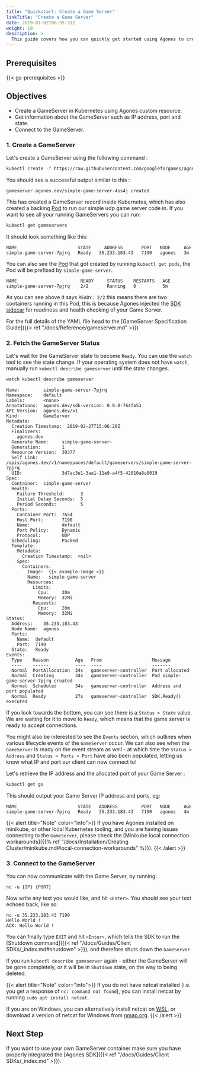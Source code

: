 ```yaml
---
title: "Quickstart: Create a Game Server"
linkTitle: "Create a Game Server"
date: 2019-01-02T06:35:31Z
weight: 10
description: >
  This guide covers how you can quickly get started using Agones to create GameServers.
---
```


## Prerequisites

{{< gs-prerequisites >}}

## Objectives

- Create a GameServer in Kubernetes using Agones custom resource.
- Get information about the GameServer such as IP address, port and state.
- Connect to the GameServer.


### 1. Create a GameServer

Let's create a GameServer using the following command :

```bash
kubectl create -f https://raw.githubusercontent.com/googleforgames/agones/{{< release-branch >}}/examples/simple-game-server/gameserver.yaml
```

You should see a successful output similar to this :

```
gameserver.agones.dev/simple-game-server-4ss4j created
```

This has created a GameServer record inside Kubernetes, which has also created a backing [Pod](https://kubernetes.io/docs/concepts/workloads/pods/pod/) to run our simple udp game server code in.
If you want to see all your running GameServers you can run:

```bash
kubectl get gameservers
```
It should look something like this:

```
NAME                       STATE     ADDRESS       PORT   NODE     AGE
simple-game-server-7pjrq   Ready   35.233.183.43   7190   agones   3m
```

You can also see the [Pod](https://kubernetes.io/docs/concepts/workloads/pods/pod/) that got created by running `kubectl get pods`, the Pod will be prefixed by `simple-game-server`.

```
NAME                        READY     STATUS    RESTARTS   AGE
simple-game-server-7pjrq    2/2       Running   0          5m
```

As you can see above it says `READY: 2/2` this means there are two containers running in this Pod, this is because Agones injected the [SDK sidecar](https://agones.dev/site/docs/guides/troubleshooting/#how-do-i-see-the-logs-for-agones) for readiness
and health checking of your Game Server.


For the full details of the YAML file head to the [GameServer Specification Guide]({{< ref "/docs/Reference/gameserver.md" >}})

### 2. Fetch the GameServer Status

Let's wait for the GameServer state to become `Ready`. You can use the `watch`
tool to see the state change. If your operating system does not have `watch`,
manually run `kubectl describe gameserver` until the state changes.

```bash
watch kubectl describe gameserver
```

```
Name:         simple-game-server-7pjrq
Namespace:    default
Labels:       <none>
Annotations:  agones.dev/sdk-version: 0.9.0-764fa53
API Version:  agones.dev/v1
Kind:         GameServer
Metadata:
  Creation Timestamp:  2019-02-27T15:06:20Z
  Finalizers:
    agones.dev
  Generate Name:     simple-game-server-
  Generation:        1
  Resource Version:  30377
  Self Link:         /apis/agones.dev/v1/namespaces/default/gameservers/simple-game-server-7pjrq
  UID:               3d7ac3e1-3aa1-11e9-a4f5-42010a8a0019
Spec:
  Container:  simple-game-server
  Health:
    Failure Threshold:      3
    Initial Delay Seconds:  5
    Period Seconds:         5
  Ports:
    Container Port:  7654
    Host Port:       7190
    Name:            default
    Port Policy:     Dynamic
    Protocol:        UDP
  Scheduling:        Packed
  Template:
    Metadata:
      Creation Timestamp:  <nil>
    Spec:
      Containers:
        Image:  {{< example-image >}}
        Name:   simple-game-server
        Resources:
          Limits:
            Cpu:     20m
            Memory:  32Mi
          Requests:
            Cpu:     20m
            Memory:  32Mi
Status:
  Address:    35.233.183.43
  Node Name:  agones
  Ports:
    Name:  default
    Port:  7190
  State:   Ready
Events:
  Type    Reason          Age   From                   Message
  ----    ------          ----  ----                   -------
  Normal  PortAllocation  34s   gameserver-controller  Port allocated
  Normal  Creating        34s   gameserver-controller  Pod simple-game-server-7pjrq created
  Normal  Scheduled       34s   gameserver-controller  Address and port populated
  Normal  Ready           27s   gameserver-controller  SDK.Ready() executed
```

If you look towards the bottom, you can see there is a `Status > State` value. We are waiting for it to move to `Ready`, which means that the game server is ready to accept connections.

You might also be interested to see the `Events` section, which outlines when various lifecycle events of the `GameServer` occur. We can also see when the `GameServer` is ready on the event stream as well - at which time the `Status > Address` and `Status > Ports > Port` have also been populated, letting us know what IP and port our client can now connect to!


Let's retrieve the IP address and the allocated port of your Game Server :

```bash
kubectl get gs
```

This should output your Game Server IP address and ports, eg:

```
NAME                       STATE   ADDRESS         PORT   NODE     AGE
simple-game-server-7pjrq   Ready   35.233.183.43   7190   agones   4m
```

{{< alert title="Note" color="info">}}
If you have Agones installed on minikube, or other local Kubernetes tooling, and you are having issues connecting
to the `GameServer`, please check the
[Minikube local connection workarounds]({{% ref "/docs/Installation/Creating Cluster/minikube.md#local-connection-workarounds" %}}).
{{< /alert >}}

### 3. Connect to the GameServer

You can now communicate with the Game Server, by running:
```shell
nc -u {IP} {PORT}
```

Now write any text you would like, and hit `<Enter>`. You should see your text echoed back, like so: 

```shell
nc -u 35.233.183.43 7190
Hello World !
ACK: Hello World !
```

You can finally type `EXIT` and hit `<Enter>`, which tells the SDK to run the 
[Shutdown command]({{< ref "/docs/Guides/Client SDKs/_index.md#shutdown" >}}), and therefore shuts down the `GameServer`.

If you run `kubectl describe gameserver` again - either the GameServer will be gone completely, or it will be in `Shutdown` state, on the way to being deleted.

{{< alert title="Note" color="info">}}
If you do not have netcat installed
(i.e. you get a response of `nc: command not found`),
you can install netcat by running `sudo apt install netcat`.

If you are on Windows, you can alternatively install netcat on
[WSL](https://docs.microsoft.com/en-us/windows/wsl/install-win10),
or download a version of netcat for Windows from [nmap.org](https://nmap.org/ncat/).
{{< /alert >}}

## Next Step

If you want to use your own GameServer container make sure you have properly integrated the [Agones SDK]({{< ref "/docs/Guides/Client SDKs/_index.md" >}}).


